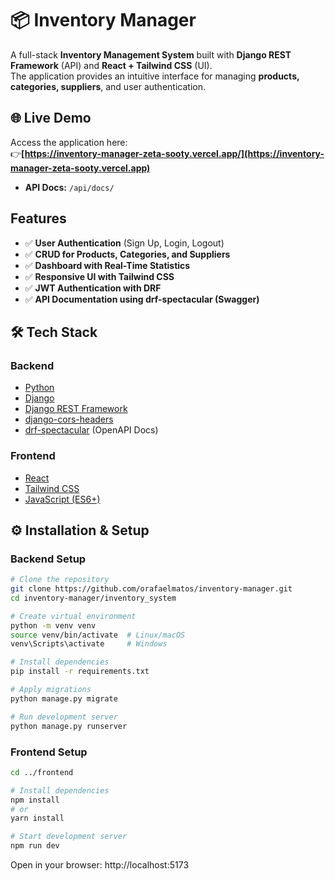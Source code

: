 # 📦 Inventory Manager

A full-stack **Inventory Management System** built with **Django REST Framework** (API) and **React + Tailwind CSS** (UI).  
The application provides an intuitive interface for managing **products, categories, suppliers**, and user authentication.

## 🌐 Live Demo
Access the application here:  
👉**[https://inventory-manager-zeta-sooty.vercel.app/](https://inventory-manager-zeta-sooty.vercel.app)**
- **API Docs:** `/api/docs/`
  
## Features
- ✅ **User Authentication** (Sign Up, Login, Logout)
- ✅ **CRUD for Products, Categories, and Suppliers**
- ✅ **Dashboard with Real-Time Statistics**
- ✅ **Responsive UI with Tailwind CSS**
- ✅ **JWT Authentication with DRF**
- ✅ **API Documentation using drf-spectacular (Swagger)**


## 🛠️ Tech Stack

### **Backend**
- [Python](https://www.python.org/)
- [Django](https://www.djangoproject.com/)
- [Django REST Framework](https://www.django-rest-framework.org/)
- [django-cors-headers](https://github.com/adamchainz/django-cors-headers)
- [drf-spectacular](https://drf-spectacular.readthedocs.io/) (OpenAPI Docs)

### **Frontend**
- [React](https://reactjs.org/)
- [Tailwind CSS](https://tailwindcss.com/)
- [JavaScript (ES6+)](https://developer.mozilla.org/en-US/docs/Web/JavaScript)

## ⚙️ Installation & Setup

### **Backend Setup**
```bash
# Clone the repository
git clone https://github.com/orafaelmatos/inventory-manager.git
cd inventory-manager/inventory_system

# Create virtual environment
python -m venv venv
source venv/bin/activate  # Linux/macOS
venv\Scripts\activate     # Windows

# Install dependencies
pip install -r requirements.txt

# Apply migrations
python manage.py migrate

# Run development server
python manage.py runserver
```
### **Frontend Setup**
```bash
cd ../frontend

# Install dependencies
npm install
# or
yarn install

# Start development server
npm run dev
```
Open in your browser: http://localhost:5173
